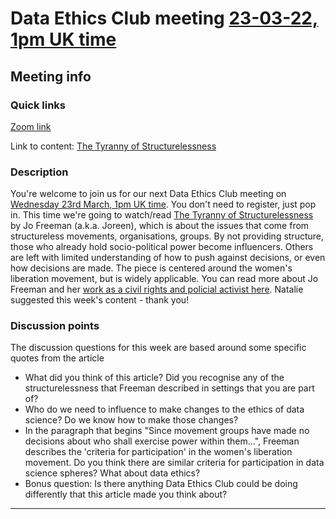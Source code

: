 # Data Ethics Club meeting [23-03-22, 1pm UK time][timedate]

<!-- 
TODO:
- [ ] Change to a new branch (DD-MM-YY_meeting)
- [ ] Copy this template to meetings/YEAR/DD-MM-YY_meeting.md (put in actual year + date)
- [ ] Put in the Event time on: https://www.timeanddate.com/worldclock/fixedform.html and copy result to LINK-TO-TIMEDATE
- [ ] Change all ALL-CAPS placeholders in this form
- [ ] Update the hyperlinks at the bottom of the template
- [ ] Add link to the new file in meetings.md
- [ ] Update the next-meeting.md file
- [ ] Pull request!
- [ ] Create or edit the calendar invite to copy and paste this info over and send it/send an update.
- [ ] Maybe tweet it? #DataEthicsClub @jgiBristol

Repeat meeting link is currently: https://bristol-ac-uk.zoom.us/j/94475153265


Usual time 13:00-14:00
-->
## Meeting info

### Quick links

[Zoom link][zoom]

Link to content: [The Tyranny of Structurelessness][content]

### Description
You're welcome to join us for our next Data Ethics Club meeting on [Wednesday 23rd March, 1pm UK time][timedate]. 
You don't need to register, just pop in. 
This time we're going to watch/read [The Tyranny of Structurelessness][content] by Jo Freeman (a.k.a. Joreen), which is about the issues that come from structureless movements, organisations, groups. 
By not providing structure, those who already hold socio-political power become influencers. 
Others are left with limited understanding of how to push against decisions, or even how decisions are made.
The piece is centered around the women's liberation movement, but is widely applicable. 
You can read more about Jo Freeman and her [work as a civil rights and policial activist here](https://en.wikipedia.org/wiki/Jo_Freeman). 
Natalie suggested this week's content - thank you!

### Discussion points

The discussion questions for this week are based around some specific quotes from the article 
- What did you think of this article? Did you recognise any of the structurelessness that Freeman described in settings that you are part of?
- Who do we need to influence to make changes to the ethics of data science? Do we know how to make those changes?
- In the paragraph that begins "Since movement groups have made no decisions about who shall exercise power within them...", Freeman describes the 'criteria for participation' in the women's liberation movement.
Do you think there are similar criteria for participation in data science spheres? What about data ethics?
- Bonus question: Is there anything Data Ethics Club could be doing differently that this article made you think about? 

---

<!--

## Meeting notes

### Who came
Number of people:

### What did we think?
Notes here!
Shall we email the author? If so, who'll send the email?

-->

[timedate]: https://www.timeanddate.com/worldclock/fixedtime.html?msg=Data+Ethics+Club%3A+The+Tyranny+of+Structurelessness&iso=20220323T13&p1=299&ah=1
[content]: https://www.jofreeman.com/joreen/tyranny.htm 
[zoom]: https://bristol-ac-uk.zoom.us/j/94475153265 
